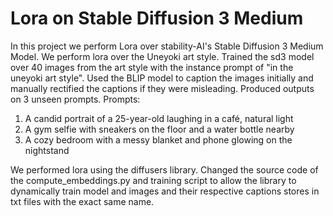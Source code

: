 # Lora on Stable Diffusion 3 Medium

In this project we perform Lora over stability-AI's Stable Diffusion 3 Medium Model. We perform lora over the Uneyoki art style. Trained the sd3 model over 40 images from the art style with the instance prompt of "in the uneyoki art style". Used the BLIP model to caption the images initially and manually rectified the captions if they were misleading.
Produced outputs on 3 unseen prompts.
Prompts:
1) A candid portrait of a 25-year-old laughing in a café, natural light
2) A gym selfie with sneakers on the floor and a water bottle nearby
3) A cozy bedroom with a messy blanket and phone glowing on the nightstand

We performed lora using the diffusers library. Changed the source code of the compute_embeddings.py and training script to allow the library to dynamically train model and images and their respective captions stores in txt files with the exact same name.
